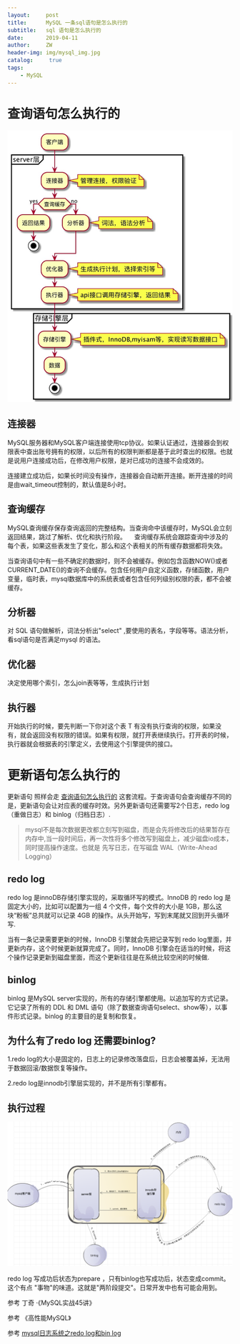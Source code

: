 ```yaml
---
layout:     post
title:      MySQL 一条sql语句是怎么执行的
subtitle:   sql 语句是怎么执行的
date:       2019-04-11
author:     ZW
header-img: img/mysql_img.jpg
catalog: 	 true
tags:
    - MySQL
---
```


# 查询语句怎么执行的
![查询语句怎么流程](/img/20190411_01.jpg)

## 连接器
MySQL服务器和MySQL客户端连接使用tcp协议。如果认证通过，连接器会到权限表中查出账号拥有的权限，以后所有的权限判断都是基于此时查出的权限。也就是说用户连接成功后，在修改用户权限，是对已成功的连接不会成效的。

连接建立成功后，如果长时间没有操作，连接器会自动断开连接。断开连接的时间是由wait_timeout控制的，默认值是8小时。

## 查询缓存
MySQL查询缓存保存查询返回的完整结构。当查询命中该缓存时，MySQL会立刻返回结果，跳过了解析、优化和执行阶段。  查询缓存系统会跟踪查询中涉及的每个表，如果这些表发生了变化，那么和这个表相关的所有缓存数据都将失效。

当查询语句中有一些不确定的数据时，则不会被缓存。例如包含函数NOW()或者CURRENT_DATE()的查询不会缓存。包含任何用户自定义函数，存储函数，用户变量，临时表，mysql数据库中的系统表或者包含任何列级别权限的表，都不会被缓存。


## 分析器
对 SQL 语句做解析，词法分析出"select" ,要使用的表名，字段等等。语法分析，看sql语句是否满足mysql 的语法。


## 优化器
决定使用哪个索引，怎么join表等等，生成执行计划

## 执行器
开始执行的时候，要先判断一下你对这个表 T 有没有执行查询的权限，如果没有，就会返回没有权限的错误。如果有权限，就打开表继续执行。打开表的时候，执行器就会根据表的引擎定义，去使用这个引擎提供的接口。

# 更新语句怎么执行的
更新语句 照样会走  [查询语句怎么执行的]() 这套流程。于查询语句会查询缓存不同的是，更新语句会让对应表的缓存时效。另外更新语句还需要写2个日志，redo log（重做日志）和 binlog（归档日志）.

>mysql不是每次数据更改都立刻写到磁盘，而是会先将修改后的结果暂存在内存中,当一段时间后，再一次性将多个修改写到磁盘上，减少磁盘io成本，同时提高操作速度。也就是 先写日志，在写磁盘 WAL（Write-Ahead Logging）





## redo log 
redo log 是innoDB存储引擎实现的，采取循环写的模式。InnoDB 的 redo log 是固定大小的，比如可以配置为一组 4 个文件，每个文件的大小是 1GB，那么这块“粉板”总共就可以记录 4GB 的操作。从头开始写，写到末尾就又回到开头循环写.

当有一条记录需要更新的时候，InnoDB 引擎就会先把记录写到 redo log里面，并更新内存，这个时候更新就算完成了。同时，InnoDB 引擎会在适当的时候，将这个操作记录更新到磁盘里面，而这个更新往往是在系统比较空闲的时候做.


## binlog
binlog 是MySQL server实现的，所有的存储引擎都使用。以追加写的方式记录。它记录了所有的 DDL 和 DML 语句（除了数据查询语句select、show等），以事件形式记录。binlog 的主要目的是复制和恢复。

## 为什么有了redo log 还需要binlog?

1.redo log的大小是固定的，日志上的记录修改落盘后，日志会被覆盖掉，无法用于数据回滚/数据恢复等操作。

2.redo log是innodb引擎层实现的，并不是所有引擎都有。

## 执行过程
![完整的流程图](/img/20190411_03.png)


redo log 写成功后状态为prepare ，只有binlog也写成功后，状态变成commit。这个有点 "事物"的味道。这就是"两阶段提交"。日常开发中也有可能会用到。

参考 丁奇 ·《MySQL实战45讲》
    
参考 《高性能MySQL》

参考 [mysql日志系统之redo log和bin log](https://www.jianshu.com/p/4bcfffb27ed5)
